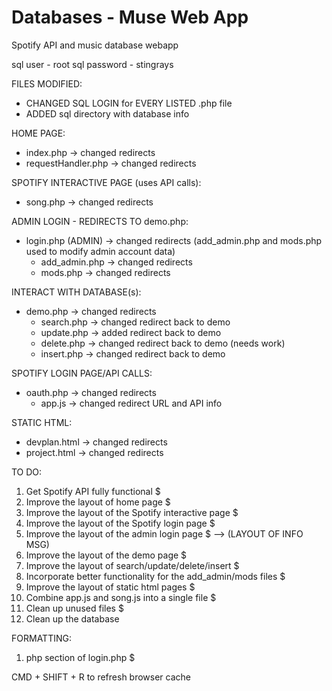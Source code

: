 # Databases - Muse Web App

Spotify API and music database webapp

sql user - root
sql password - stingrays

FILES MODIFIED:

- CHANGED SQL LOGIN for EVERY LISTED .php file
- ADDED sql directory with database info

HOME PAGE:

- index.php -> changed redirects
- requestHandler.php -> changed redirects

SPOTIFY INTERACTIVE PAGE (uses API calls):

- song.php -> changed redirects

ADMIN LOGIN - REDIRECTS TO demo.php:

- login.php (ADMIN) -> changed redirects (add_admin.php and mods.php used to modify admin account data)
  - add_admin.php -> changed redirects
  - mods.php -> changed redirects

INTERACT WITH DATABASE(s):

- demo.php -> changed redirects
  - search.php -> changed redirect back to demo
  - update.php -> added redirect back to demo
  - delete.php -> changed redirect back to demo (needs work)
  - insert.php -> changed redirect back to demo

SPOTIFY LOGIN PAGE/API CALLS:

- oauth.php -> changed redirects
  - app.js -> changed redirect URL and API info

STATIC HTML:

- devplan.html -> changed redirects
- project.html -> changed redirects

TO DO:

1. Get Spotify API fully functional $
2. Improve the layout of home page $
3. Improve the layout of the Spotify interactive page $
4. Improve the layout of the Spotify login page $
5. Improve the layout of the admin login page $ --> (LAYOUT OF INFO MSG)
6. Improve the layout of the demo page $
7. Improve the layout of search/update/delete/insert $
8. Incorporate better functionality for the add_admin/mods files $
9. Improve the layout of static html pages $
10. Combine app.js and song.js into a single file $
11. Clean up unused files $
12. Clean up the database

FORMATTING:

1. php section of login.php $

CMD + SHIFT + R to refresh browser cache
